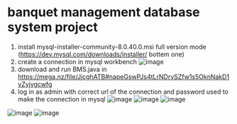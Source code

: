 # banquet management database system project
1. install mysql-installer-community-8.0.40.0.msi full version mode (https://dev.mysql.com/downloads/installer/ bottem one)
2. create a connection in mysql workbench
![image](https://github.com/user-attachments/assets/d9dcba84-72f2-4545-a95c-6d46bcb104b1)
4. download and run BMS.java in https://mega.nz/file/JicghATB#napeGswPJs4tLrNDrvSZfw1s5OknNakD1vZyjvgcwfg
5. log in as admin with correct url of the connection and password used to make the connection in mysql
![image](https://github.com/user-attachments/assets/a83042e1-80c1-4e2e-9cc1-527fc480afe2)
![image](https://github.com/user-attachments/assets/76ef7c25-aff1-476c-b60c-2c19a7456ed6) 
![image](https://github.com/user-attachments/assets/ff602e3e-b4ae-4611-a231-a4b3f00bafd0)

![image](https://github.com/user-attachments/assets/91f8a1dd-ff8f-478e-a033-2eb40c3aa15b)
![image](https://github.com/user-attachments/assets/3ca4e6c9-f584-48b8-b985-d0512bf587f3)

